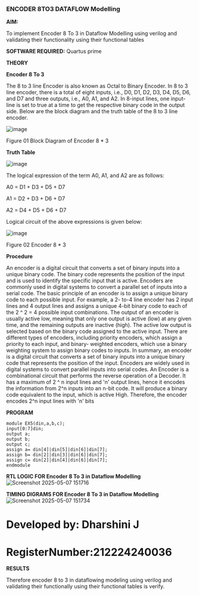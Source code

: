 ### ENCODER 8TO3 DATAFLOW Modelling


**AIM:**

To implement  Encoder 8 To 3 in Dataflow Modelling using verilog and validating their functionality using their functional tables

**SOFTWARE REQUIRED:** Quartus prime

**THEORY**

**Encoder 8 To 3**

The 8 to 3 line Encoder is also known as Octal to Binary Encoder. In 8 to 3 line encoder, there is a total of eight inputs, i.e., D0, D1, D2, D3, D4, D5, D6, and D7 and three outputs, i.e., A0, A1, and A2. In 8-input lines, one input-line is set to true at a time to get the respective binary code in the output side. Below are the block diagram and the truth table of the 8 to 3 line encoder.

![image](https://github.com/naavaneetha/ENCODER8TO3DATAFLOW/assets/154305477/0bc242c1-eb9e-4c47-afe5-30428470efc3)

Figure 01  Block Diagram of Encoder 8 * 3

**Truth Table**

![image](https://github.com/naavaneetha/ENCODER8TO3DATAFLOW/assets/154305477/35496b14-ae6e-4cd1-9abd-d6736b576575)

The logical expression of the term A0, A1, and A2 are as follows:

A0 = D1 + D3 + D5 + D7

A1 = D2 + D3 + D6 + D7

A2 = D4 + D5 + D6 + D7

Logical circuit of the above expressions is given below:

![image](https://github.com/naavaneetha/ENCODER8TO3DATAFLOW/assets/154305477/95acaee6-c873-4c75-89eb-ef09fb158053)

Figure 02  Encoder 8 * 3

**Procedure**

An encoder is a digital circuit that converts a set of binary inputs into a unique binary code. The binary code represents the position of the input and is used to identify the specific input that is active. Encoders are commonly used in digital systems to convert a parallel set of inputs into a serial code. The basic principle of an encoder is to assign a unique binary code to each possible input. For example, a 2- to-4 line encoder has 2 input lines and 4 output lines and assigns a unique 4-bit binary code to each of the 2 ^ 2 = 4 possible input combinations. The output of an encoder is usually active low, meaning that only one output is active (low) at any given time, and the remaining outputs are inactive (high). The active low output is selected based on the binary code assigned to the active input. There are different types of encoders, including priority encoders, which assign a priority to each input, and binary- weighted encoders, which use a binary weighting system to assign binary codes to inputs. In summary, an encoder is a digital circuit that converts a set of binary inputs into a unique binary code that represents the position of the input. Encoders are widely used in digital systems to convert parallel inputs into serial codes. An Encoder is a combinational circuit that performs the reverse operation of a Decoder. It has a maximum of 2 ^ n input lines and 'n' output lines, hence it encodes the information from 2^n inputs into an n-bit code. It will produce a binary code equivalent to the input, which is active High. Therefore, the encoder encodes 2^n input lines with 'n' bits

**PROGRAM**

```
module EX5(din,a,b,c);
input[0:7]din;
output a;
output b;
output c;
assign a= din[4]|din[5]|din[6]|din[7];
assign b= din[2]|din[3]|din[6]|din[7];
assign c= din[2]|din[4]|din[6]|din[7]; 
endmodule
```



**RTL LOGIC FOR Encoder 8 To 3 in Dataflow Modelling**
![Screenshot 2025-05-07 151716](https://github.com/user-attachments/assets/9884d069-2223-41e7-a00c-34a799681d77)


**TIMING DIGRAMS FOR Encoder 8 To 3 in Dataflow Modelling**
![Screenshot 2025-05-07 151734](https://github.com/user-attachments/assets/3f03dc13-5f0e-4db6-a609-c849d1f2adf4)
# Developed by: Dharshini J
# RegisterNumber:212224240036


**RESULTS**



Therefore encoder 8 to 3 in dataflowing modeling using verilog and validating their functionally using their functional tables is verify.
